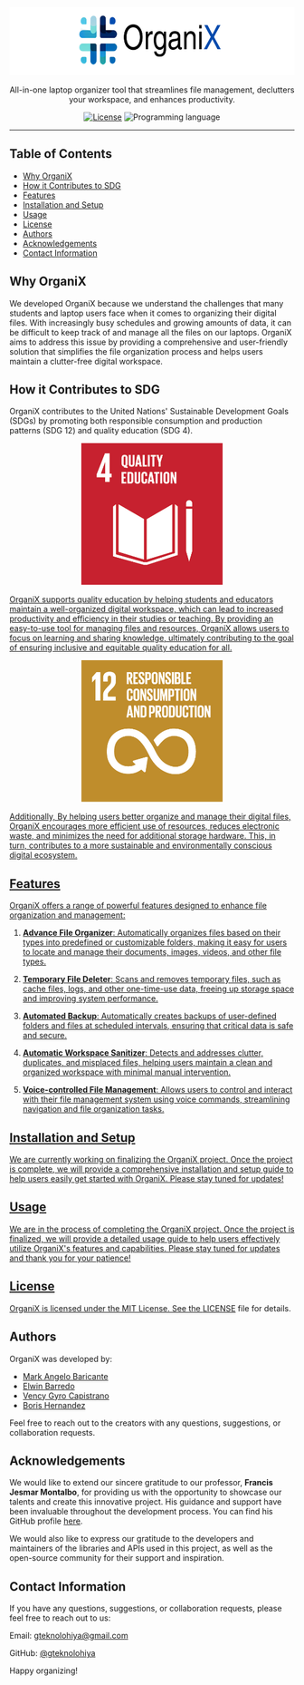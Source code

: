 <p align="center">
  <a href="https://github.com/Gteknolohiya/organix" target="_blank">
    <picture>
      <source media="(prefers-color-scheme: dark)" srcset="https://github.com/Gteknolohiya/organix/blob/main/assets/logo.svg">
      <source media="(prefers-color-scheme: light)" srcset="https://github.com/Gteknolohiya/organix/blob/main/assets/logo.svg">
      <img alt="OrganiX" src="https://github.com/Gteknolohiya/organix/blob/main/assets/logo.svg" height="120" style="max-width: 100%;">
    </picture>
  </a>
</p>

<p align="center">
  All-in-one laptop organizer tool that streamlines file management, declutters your workspace, and enhances productivity.
</p>
<p align="center">
    <a href="https://github.com/Gteknolohiya/organix/blob/main/LICENSE"><img src="https://img.shields.io/npm/l/tailwindcss.svg" alt="License"></a>
  <img alt="Programming language" src="https://img.shields.io/badge/language-Python-blue?logo=Python&logoColor=yellow"</>
  
</p>

------

## Table of Contents
* [Why OrganiX](#why-organix)
* [How it Contributes to SDG](#how-it-contributes-to-sdg)
* [Features](#features)
* [Installation and Setup](#installation-and-setup)
* [Usage](#usage)
* [License](#license)
* [Authors](#authors)
* [Acknowledgements](#acknowledgements)
* [Contact Information](#contact-information)

## Why OrganiX
We developed OrganiX because we understand the challenges that many students and laptop users face when it comes to organizing their digital files. With increasingly busy schedules and growing amounts of data, it can be difficult to keep track of and manage all the files on our laptops. OrganiX aims to address this issue by providing a comprehensive and user-friendly solution that simplifies the file organization process and helps users maintain a clutter-free digital workspace.

## How it Contributes to SDG

OrganiX contributes to the United Nations' Sustainable Development Goals (SDGs) by promoting both responsible consumption and production patterns (SDG 12) and quality education (SDG 4).

<p align="center">
  <picture align="center">
    <a href="https://sdgs.un.org/goals/goal4" target="_blank">
    <img alt="SDG 4: Quality Education" src="https://github.com/Gteknolohiya/organix/blob/main/assets/E_SDG_Icons-04.jpg" width="250" height="250">
  </picture>
</p>

OrganiX supports quality education by helping students and educators maintain a well-organized digital workspace, which can lead to increased productivity and efficiency in their studies or teaching. By providing an easy-to-use tool for managing files and resources, OrganiX allows users to focus on learning and sharing knowledge, ultimately contributing to the goal of ensuring inclusive and equitable quality education for all.
<p align="center">
  <picture align="center">
    <a href="https://sdgs.un.org/goals/goal12" target="_blank">
    <img alt="SDG 12: Responsible Consumption and Production" src="https://github.com/Gteknolohiya/organix/blob/main/assets/E_SDG_Icons-12.jpg" width="250" height="250">
  </picture>
</p>
Additionally, By helping users better organize and manage their digital files, OrganiX encourages more efficient use of resources, reduces electronic waste, and minimizes the need for additional storage hardware. This, in turn, contributes to a more sustainable and environmentally conscious digital ecosystem.

## Features
OrganiX offers a range of powerful features designed to enhance file organization and management:

1. __Advance File Organizer__: Automatically organizes files based on their types into predefined or customizable folders, making it easy for users to locate and manage their documents, images, videos, and other file types.

2. __Temporary File Deleter__: Scans and removes temporary files, such as cache files, logs, and other one-time-use data, freeing up storage space and improving system performance.

3. __Automated Backup__: Automatically creates backups of user-defined folders and files at scheduled intervals, ensuring that critical data is safe and secure.

4. __Automatic Workspace Sanitizer__: Detects and addresses clutter, duplicates, and misplaced files, helping users maintain a clean and organized workspace with minimal manual intervention.

5. __Voice-controlled File Management__: Allows users to control and interact with their file management system using voice commands, streamlining navigation and file organization tasks.
  
## Installation and Setup 
We are currently working on finalizing the OrganiX project. Once the project is complete, we will provide a comprehensive installation and setup guide to help users easily get started with OrganiX. Please stay tuned for updates!

## Usage  
We are in the process of completing the OrganiX project. Once the project is finalized, we will provide a detailed usage guide to help users effectively utilize OrganiX's features and capabilities. Please stay tuned for updates and thank you for your patience!

## License
OrganiX is licensed under the MIT License. See the [LICENSE](https://github.com/Gteknolohiya/organix/blob/main/LICENSE) file for details.
  
## Authors

OrganiX was developed by:

- [Mark Angelo Baricante](https://github.com/gteknolohiya)
- [Elwin Barredo](https://github.com/elwinthedevisor)
- [Vency Gyro Capistrano](https://github.com/gyrogarithm)
- [Boris Hernandez](https://github.com/borisher)
  
Feel free to reach out to the creators with any questions, suggestions, or collaboration requests.
  
## Acknowledgements

We would like to extend our sincere gratitude to our professor, **Francis Jesmar Montalbo**, for providing us with the opportunity to showcase our talents and create this innovative project. His guidance and support have been invaluable throughout the development process. You can find his GitHub profile [here](https://github.com/francismontalbo).

We would also like to express our gratitude to the developers and maintainers of the libraries and APIs used in this project, as well as the open-source community for their support and inspiration. 
  
## Contact Information
If you have any questions, suggestions, or collaboration requests, please feel free to reach out to us:

Email: gteknolohiya@gmail.com
  
GitHub: [@gteknolohiya](https://github.com/gteknolohiya)
  
  
Happy organizing!  
  
